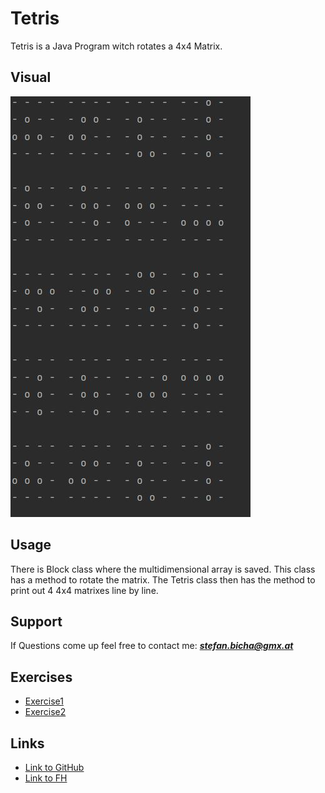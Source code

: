 # Tetris

Tetris is a Java Program witch rotates a 4x4 Matrix.

## Visual

![Tetris program output](resources/images/Tetris.jpg)

## Usage

There is Block class where the multidimensional array is saved.
This class has a method to rotate the matrix.
The Tetris class then has the method to print out 4 4x4 matrixes line by line.

## Support

If Questions come up feel free to contact me: ***stefan.bicha@gmx.at***

## Exercises

+ [Exercise1](exercise1.md)
+ [Exercise2](exercise2.md)

## Links

+ [Link to GitHub](https://github.com/stefanbicha)
+ [Link to FH](https://www.fh-joanneum.at/)
